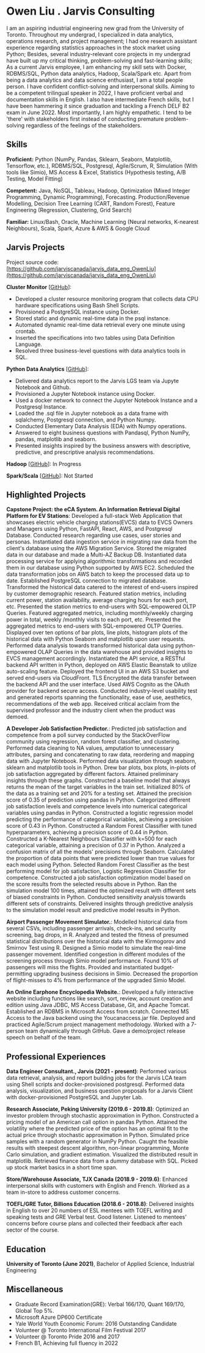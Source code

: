 # Owen Liu . Jarvis Consulting

I am an aspiring industrial engineering new grad from the University of Toronto. Throughout my undergrad, I specialized in data analytics, operations research, and project management; I had one research assistant experience regarding statistics approaches in the stock market using Python; Besides, several industry-relevant core projects in my undergrad have built up my critical thinking, problem-solving and fast-learning skills; As a current Jarvis employee, I am enhancing my skill sets with Docker, RDBMS/SQL, Python data analytics, Hadoop, Scala/Spark etc. Apart from being a data analytics and data science enthusiast, I am a total people person. I have confident conflict-solving and interpersonal skills. Aiming to be a competent trilingual speaker in 2022, I have proficient verbal and documentation skills in English. I also have intermediate French skills, but I have been hammering it since graduation and tackling a French DELF B2 exam in June 2022. Most importantly, I am highly empathetic. I tend to be 'there' with stakeholders first instead of conducting premature problem-solving regardless of the feelings of the stakeholders.

## Skills

**Proficient:** Python (NumPy, Pandas, Sklearn, Seaborn, Matplotlib, Tensorflow, etc.), RDBMS/SQL, Postgresql, Agile/Scrum, R, Simulation (With tools like Simio), MS Access & Excel, Statistics (Hypothesis testing, A/B Testing, Model Fitting)

**Competent:** Java, NoSQL, Tableau, Hadoop, Optimization (Mixed Integer Programming, Dynamic Programming), Forecasting. Production/Revenue Modelling, Decision Tree Learning (CART, Random Forest), Feature Engineering (Regression, Clustering, Grid Search)

**Familiar:** Linux/Bash, Oracle, Machine Learning (Neural networks, K-nearest Neighbours), Scala, Spark, Azure & AWS & Google Cloud

## Jarvis Projects

Project source code: [https://github.com/jarviscanada/jarvis_data_eng_OwenLiu](https://github.com/jarviscanada/jarvis_data_eng_OwenLiu)


**Cluster Monitor** [[GitHub](https://github.com/jarviscanada/jarvis_data_eng_OwenLiu/tree/masterhttps://github.com/jarviscanada/jarvis_data_eng_OwenLiu/tree/develop/linux_sql)]:
      
  - Developed a cluster resource monitoring program that collects data CPU hardware specifications using Bash Shell Scripts.
  - Provisioned a PostgreSQL instance using Docker.
  - Stored static and dynamic real-time data in the psql instance.
  - Automated dynamic real-time data retrieval every one minute using crontab.
  - Inserted the specifications into two tables using Data Definition Language.
  - Resolved three business-level questions with data analytics tools in SQL.

**Python Data Analytics** [[GitHub](https://github.com/jarviscanada/jarvis_data_eng_OwenLiu/tree/master/python_data_anlytics)]:
      
  - Delivered data analytics report to the Jarvis LGS team via Jupyte Notebook and Github.
  - Provisioned a Jupyter Notebook instance using Docker.
  - Used a docker network to connect the Jupyter Notebook Instance and a Postgresql Instance.
  - Loaded the .sql file in Jupyter notebook as a data frame with sqlalchemy, Postgresql connection, and Python Numpy.
  - Conducted Elementary Data Analysis (EDA) with Numpy operations.
  - Answered to eight business questions with Pandasql, Python NumPy, pandas, matplotlib and seaborn.
  - Presented insights inspired by the business answers with descriptive, predictive, and prescriptive analysis recommendations.

**Hadoop** [[GitHub](https://github.com/jarviscanada/jarvis_data_eng_OwenLiu/tree/master/hadoop)]: In Progress

**Spark/Scala** [[GitHub](https://github.com/jarviscanada/jarvis_data_eng_OwenLiu/tree/master/spark)]: Not Started


## Highlighted Projects
**Capstone Project: the eCA System. An Information Retrieval Digital Platform for EV Stations**:  Developed a full-stack Web Application that showcases electric vehicle charging stations(EVCS) data to EVCS Owners and Managers using Python, FastAPI, React, AWS, and Postgresql Database. Conducted research regarding use cases, user stories and personas. Instantiated data ingestion service in migrating raw data from the client's database using the AWS Migration Service. Stored the migrated data in our database and made a Multi-AZ Backup DB. Instantiated data processing service for applying algorithmic transformations and recorded them in our database using Python supported by AWS EC2. Scheduled the data transformation jobs on AWS batch to keep the processed data up to date. Established PostgreSQL connection to migrated database. Transformed the historical data catered to the interest of end-users inspired by customer demographic research. Featured station metrics, including current power, station availability, average charging hours for each port, etc. Presented the station metrics to end-users with SQL-empowered OLTP Queries. Featured aggregated metrics, including monthly/weekly charging power in total, weekly /monthly visits to each port, etc. Presented the aggregated metrics to end-users with SQL-empowered OLTP Queries. Displayed over ten options of bar plots, line plots, histogram plots of the historical data with Python Seaborn and matplotlib upon user requests. Performed data analysis towards transformed historical data using python-empowered OLAP Queries in the data warehouse and provided insights to EVCS management accordingly. Instantiated the API service, a RESTful backend API written in Python, deployed on AWS Elastic Beanstalk to utilize auto-scaling feature. Deployed the frontend UI in an AWS S3 bucket and served end-users via CloudFront. TLS Encrypted the data transfer between the backend API and the user interface. Used AWS Cognito as the OAuth provider for backend secure access. Conducted industry-level usability test and generated reports spanning the functionality, ease of use, aesthetics, recommendations of the web app. Received critical acclaim from the supervised professor and the industry client when the product was demoed. 

**A Developer Job Satisfaction Predictor.**:  Predicted job satisfaction and competence from a poll survey conducted by the StackOverFlow community using regression, random forest classifier, and clustering. Performed data cleaning to NA values, amputation to unnecessary attributes, parsing and concatenating to raw data, reordering and mapping data with Jupyter Notebook. Performed data visualization through seaborn, sklearn and matplotlib tools in Python. Drew bar plots, box plots, in-plots of job satisfaction aggregated by different factors. Attained preliminary insights through these graphs. Constructed a baseline model that always returns the mean of the target variables in the train set. Initialized 80% of the data as a training set and 20% for a testing set. Attained the precision score of 0.35 of prediction using pandas in Python. Categorized different job satisfaction levels and competence levels into numerical categorical variables using pandas in Python. Constructed a logistic regression model predicting the performance of categorical variables, achieving a precision score of 0.43 in Python. Constructed a Random Forest Classifier with tuned hyperparameters, achieving a precision score of 0.44 in Python. Constructed a K-Nearest Neighbours Classifier with k=500 for each categorical variable, attaining a precision of 0.37 in Python. Analyzed a confusion matrix of all the models' precisions through Seaborn. Calculated the proportion of data points that were predicted lower than true values for each model using Python. Selected Random Forest Classifier as the best performing model for job satisfaction, Logistic Regression Classifier for competence. Constructed a job satisfaction optimization model based on the score results from the selected results above in Python. Ran the simulation model 100 times, attained the optimized result with different sets of biased constraints in Python. Conducted sensitivity analysis towards different sets of constraints. Delivered insights through predictive analysis to the simulation model result and predictive model results in Python. 

**Airport Passenger Movement Simulator.**:  Modelled historical data from several CSVs, including passenger arrivals, check-ins, and security screening, bag drops, in R. Analyzed and tested the fitness of presumed statistical distributions over the historical data with the Kirmogorov and Smirnov Test using R. Designed a Simio model to simulate the real-time passenger movement. Identified congestion in different modules of the screening process through Simio model performance. Found 10% of passengers will miss the flights. Provided and instantiated budget-permitting upgrading business decisions in Simio. Decreased the proportion of flight-misses to 4% from performance of the upgraded Simio Model.

**An Online Earphone Encyclopedia Website.**:  Developed a fully interactive website including functions like search, sort, review, account creation and edition using Java JDBC, MS Access Database, Git, and Apache Tomcat. Established an RDBMS in Microsoft Access from scratch. Connected MS Access to the Java backend using the Youcanaccess.jar file. Deployed and practiced Agile/Scrum project management methodology. Worked with a 7-person team dynamically through GitHub. Gave a demo/project release speech on behalf of the team.


## Professional Experiences

**Data Engineer Consultant., Jarvis (2021 - present)**: Performed various data retrieval, analysis, and report building jobs for the Jarvis LCA team using Shell scripts and docker-provisioned postgresql. Performed data analysis, visualization, and business question proposals for a Jarvis Client with docker-provisioned PostgreSQL and Jupyter Lab. 

**Research Associate, Peking University (2019.6 - 2019.8)**: Optimized an investor problem through stochastic approximation in Python. Constructed a pricing model of an American call option in pandas Python. Attained the volatility where the predicted price of the option has an optimal fit to the actual price through stochastic approximation in Python. Simulated price samples with a random generator in NumPy Python. Caught the feasible results with steepest descent algorithm, non-linear programming, Monte Carlo simulation, and gradient estimation. Visualized the distributed result in matplotlib. Retrieved finance data from a dummy database with SQL. Picked up stock market basics in a short time span.

**Store/Warehouse Associate, TJX Canada (2018.9 - 2019.6)**:  Enhanced interpersonal skills with customers with English and French. Worked as a team in-store to address customer concerns.

**TOEFL/GRE Tutor, Billions Education (2018.6 - 2018.8)**:  Delivered insights in English to over 20 numbers of ESL mentees with TOEFL writing and speaking tests and GRE Verbal test. Good listener. Listened to mentees' concerns before course plans and collected their feedback after each sector of the course. 


## Education
**University of Toronto (June 2021)**, Bachelor of Applied Science, Industrial Engineering


## Miscellaneous
- Graduate Record Examination(GRE): Verbal 166/170, Quant 169/170, Global Top 5%.
- Microsoft Azure DP600 Certificate
- Yale World Youth Economic Forum: 2016 Outstanding Candidate
- Volunteer @ Toronto International Film Festival 2017
- Volunteer @ Toronto Pride 2016 and 2017
- French B1, Achieving full fluency in 2022